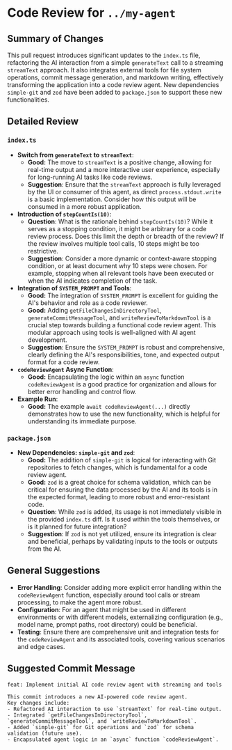 # Code Review for `../my-agent`

## Summary of Changes

This pull request introduces significant updates to the `index.ts` file, refactoring the AI interaction from a simple `generateText` call to a streaming `streamText` approach. It also integrates external tools for file system operations, commit message generation, and markdown writing, effectively transforming the application into a code review agent. New dependencies `simple-git` and `zod` have been added to `package.json` to support these new functionalities.

## Detailed Review

### `index.ts`

*   **Switch from `generateText` to `streamText`**:
    *   **Good:** The move to `streamText` is a positive change, allowing for real-time output and a more interactive user experience, especially for long-running AI tasks like code reviews.
    *   **Suggestion**: Ensure that the `streamText` approach is fully leveraged by the UI or consumer of this agent, as direct `process.stdout.write` is a basic implementation. Consider how this output will be consumed in a more robust application.
*   **Introduction of `stepCountIs(10)`**:
    *   **Question**: What is the rationale behind `stepCountIs(10)`? While it serves as a stopping condition, it might be arbitrary for a code review process. Does this limit the depth or breadth of the review? If the review involves multiple tool calls, 10 steps might be too restrictive.
    *   **Suggestion**: Consider a more dynamic or context-aware stopping condition, or at least document why 10 steps were chosen. For example, stopping when all relevant tools have been executed or when the AI indicates completion of the task.
*   **Integration of `SYSTEM_PROMPT` and Tools**:
    *   **Good:** The integration of `SYSTEM_PROMPT` is excellent for guiding the AI's behavior and role as a code reviewer.
    *   **Good:** Adding `getFileChangesInDirectoryTool`, `generateCommitMessageTool`, and `writeReviewToMarkdownTool` is a crucial step towards building a functional code review agent. This modular approach using tools is well-aligned with AI agent development.
    *   **Suggestion**: Ensure the `SYSTEM_PROMPT` is robust and comprehensive, clearly defining the AI's responsibilities, tone, and expected output format for a code review.
*   **`codeReviewAgent` Async Function**:
    *   **Good:** Encapsulating the logic within an `async` function `codeReviewAgent` is a good practice for organization and allows for better error handling and control flow.
*   **Example Run**:
    *   **Good:** The example `await codeReviewAgent(...)` directly demonstrates how to use the new functionality, which is helpful for understanding its immediate purpose.

### `package.json`

*   **New Dependencies: `simple-git` and `zod`**:
    *   **Good:** The addition of `simple-git` is logical for interacting with Git repositories to fetch changes, which is fundamental for a code review agent.
    *   **Good:** `zod` is a great choice for schema validation, which can be critical for ensuring the data processed by the AI and its tools is in the expected format, leading to more robust and error-resistant code.
    *   **Question**: While `zod` is added, its usage is not immediately visible in the provided `index.ts` diff. Is it used within the tools themselves, or is it planned for future integration?
    *   **Suggestion**: If `zod` is not yet utilized, ensure its integration is clear and beneficial, perhaps by validating inputs to the tools or outputs from the AI.

## General Suggestions

*   **Error Handling**: Consider adding more explicit error handling within the `codeReviewAgent` function, especially around tool calls or stream processing, to make the agent more robust.
*   **Configuration**: For an agent that might be used in different environments or with different models, externalizing configuration (e.g., model name, prompt paths, root directory) could be beneficial.
*   **Testing**: Ensure there are comprehensive unit and integration tests for the `codeReviewAgent` and its associated tools, covering various scenarios and edge cases.

## Suggested Commit Message

```
feat: Implement initial AI code review agent with streaming and tools

This commit introduces a new AI-powered code review agent.
Key changes include:
- Refactored AI interaction to use `streamText` for real-time output.
- Integrated `getFileChangesInDirectoryTool`, `generateCommitMessageTool`, and `writeReviewToMarkdownTool`.
- Added `simple-git` for Git operations and `zod` for schema validation (future use).
- Encapsulated agent logic in an `async` function `codeReviewAgent`.
```